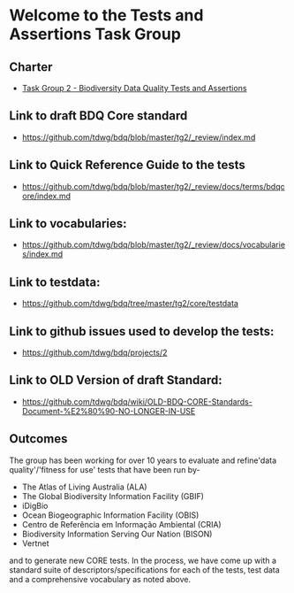 <h1>Welcome to the Tests and Assertions Task Group</h1>

## Charter 
-    [Task Group 2 - Biodiversity Data Quality Tests and Assertions](https://www.tdwg.org/community/bdq/tg-2/)

## Link to draft BDQ Core standard
- https://github.com/tdwg/bdq/blob/master/tg2/_review/index.md

## Link to Quick Reference Guide to the tests
- https://github.com/tdwg/bdq/blob/master/tg2/_review/docs/terms/bdqcore/index.md

## Link to vocabularies:
- https://github.com/tdwg/bdq/blob/master/tg2/_review/docs/vocabularies/index.md

## Link to testdata:
-    https://github.com/tdwg/bdq/tree/master/tg2/core/testdata

## Link to github issues used to develop the tests: 
-    https://github.com/tdwg/bdq/projects/2

## Link to OLD Version of draft Standard:
-    https://github.com/tdwg/bdq/wiki/OLD-BDQ-CORE-Standards-Document-%E2%80%90-NO-LONGER-IN-USE
  
<h2>Outcomes</h2>
The group has been working for over 10 years to evaluate and refine'data quality'/'fitness for use' tests that have been run by-
<ul>
<li>The Atlas of Living Australia (ALA)</<li>
<li>The Global Biodiversity Information Facility (GBIF)</li>
<li>iDigBio</li>
<li>Ocean Biogeographic Information Facility (OBIS)</li>
<li>Centro de Referência em Informação Ambiental (CRIA)</li>
<li>Biodiversity Information Serving Our Nation (BISON)</li>
<li>Vertnet</li>
  </ul>
  
and to generate new CORE tests. In the process, we have come up with a standard suite of descriptors/specifications for each of the tests, test data and a comprehensive vocabulary as noted above.
  
